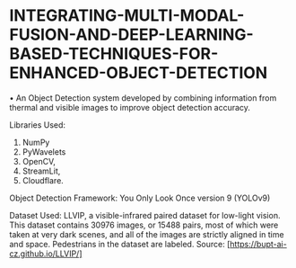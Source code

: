 # INTEGRATING-MULTI-MODAL-FUSION-AND-DEEP-LEARNING-BASED-TECHNIQUES-FOR-ENHANCED-OBJECT-DETECTION
•	An Object Detection system developed by combining information from thermal and visible images to improve object detection accuracy.

Libraries Used:
1. NumPy
2. PyWavelets
3. OpenCV,
4. StreamLit,
5. Cloudflare.

Object Detection Framework:
You Only Look Once version 9 (YOLOv9)

Dataset Used:
LLVIP, a visible-infrared paired dataset for low-light vision. This dataset contains 30976 images, or 15488 pairs, most of which were taken at very dark scenes, and all of the images are strictly aligned in time and space. Pedestrians in the dataset are labeled.
Source: [https://bupt-ai-cz.github.io/LLVIP/]
